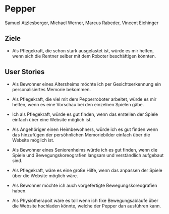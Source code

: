 # Pepper
Samuel Atzlesberger, Michael Werner, Marcus Rabeder, Vincent Eichinger

## Ziele 
- Als Pflegekraft, die schon stark ausgelastet ist, würde es mir helfen, wenn sich die Rentner selber mit dem Roboter beschäftigen könnten.

## User Stories

- Als Bewohner eines Altersheims möchte ich per Gesichtserkennung ein personalisiertes Memorie bekommen.
  
- Als Pflegekraft, die viel mit dem Pepperroboter arbeitet, würde es mir helfen, wenn es eine Vorschau bei den einzelnen Spielen gäbe.
  
- Ich als Pflegekraft, würde es gut finden, wenn das erstellen der Spiele einfach über eine Website möglich ist.

- Als Angehöriger einen Heimbewohners, würde ich es gut finden wenn das hinzufügen der persöhnlichen Memoriebilder einfach über die Website möglich ist.

- Als Bewohner eines Seniorenheims würde ich es gut finden, wenn die Spiele und Bewegungskoreografien langsam und verständlich aufgebaut sind.

- Als Pflegekraft, wäre es eine große Hilfe, wenn das anpassen der Spiele über die Website möglich wäre.

- Als Bewohner möchte ich auch vorgefertigte Bewegungskoreografien haben.

- Als Physiotherapoit wäre es toll wenn ich fixe Bewegungsabläufe über die Website hochladen könnte, welche der Pepper dan ausführen kann.






  
